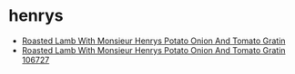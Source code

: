 # henrys

 * [Roasted Lamb With Monsieur Henrys Potato Onion And Tomato Gratin](../../index/r/roasted-lamb-with-monsieur-henrys-potato-onion-and-tomato-gratin-106727.json)
 * [Roasted Lamb With Monsieur Henrys Potato Onion And Tomato Gratin 106727](../../index/r/roasted-lamb-with-monsieur-henrys-potato-onion-and-tomato-gratin-106727.json)
